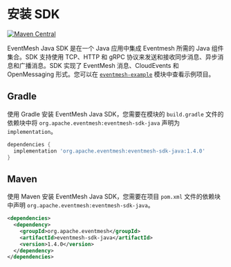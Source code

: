 # 安装 SDK

[![Maven Central](https://maven-badges.herokuapp.com/maven-central/org.apache.eventmesh/eventmesh-sdk-java/badge.svg?style=for-the-badge)](https://maven-badges.herokuapp.com/maven-central/org.apache.eventmesh/eventmesh-sdk-java)

EventMesh Java SDK 是在一个 Java 应用中集成 Eventmesh 所需的 Java 组件集合。SDK 支持使用 TCP、HTTP 和 gRPC 协议来发送和接收同步消息、异步消息和广播消息。SDK 实现了 EventMesh 消息、CloudEvents 和 OpenMessaging 形式。您可以在 [`eventmesh-example`](https://github.com/apache/incubator-eventmesh/tree/master/eventmesh-examples) 模块中查看示例项目。

## Gradle

使用 Gradle 安装 EventMesh Java SDK，您需要在模块的 `build.gradle` 文件的依赖块中将 `org.apache.eventmesh:eventmesh-sdk-java` 声明为 `implementation`。

```groovy
dependencies {
  implementation 'org.apache.eventmesh:eventmesh-sdk-java:1.4.0'
}
```

## Maven

使用 Maven 安装 EventMesh Java SDK，您需要在项目 `pom.xml` 文件的依赖块中声明 `org.apache.eventmesh:eventmesh-sdk-java`。

```xml
<dependencies>
  <dependency>
    <groupId>org.apache.eventmesh</groupId>
    <artifactId>eventmesh-sdk-java</artifactId>
    <version>1.4.0</version>
  </dependency>
</dependencies>
```
